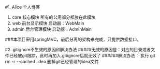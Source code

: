 #1. Alice 个人博客
1. core 核心模块 所有的公用部分都放在此模块
2. web 前台显示模块 启动器：WebMain
3. admin 后台管理模块 启动器：AdminMain

###本项目采用springMVC，前后分离的架构来完成，只提供数据接口。

#2. gitignore不生效的原因和解决办法
#####无效的原因是：对应的目录或者文件已经被git跟踪，此时再加入.gitignore后就无效了
######解决办法： 执行 git rm -r --cached .idea 删掉git己经管理的idea文件